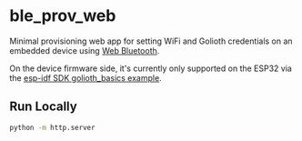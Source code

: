 # ble_prov_web

Minimal provisioning web app for setting WiFi and Golioth credentials
on an embedded device using [Web Bluetooth](https://googlechrome.github.io/samples/web-bluetooth/).

On the device firmware side, it's currently only supported on the ESP32 via the
[esp-idf SDK golioth_basics example](https://github.com/golioth/golioth-esp-idf-sdk/tree/main/examples/golioth_basics).

## Run Locally

```sh
python -m http.server
```
